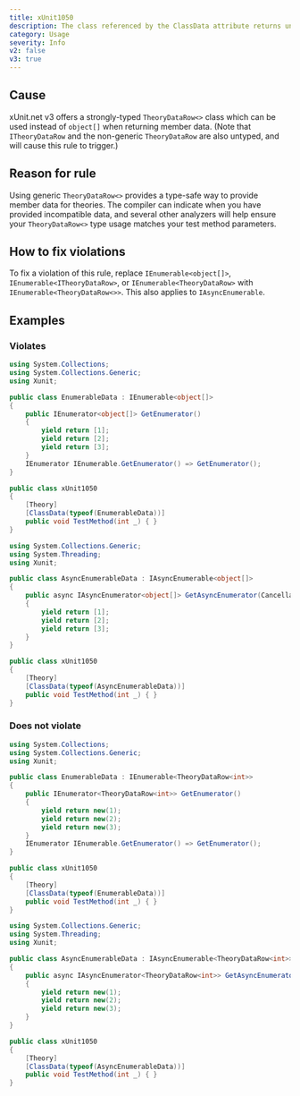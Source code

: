 ```yaml
---
title: xUnit1050
description: The class referenced by the ClassData attribute returns untyped data rows
category: Usage
severity: Info
v2: false
v3: true
---
```


## Cause

xUnit.net v3 offers a strongly-typed `TheoryDataRow<>` class which can be used instead of `object[]`
when returning member data. (Note that `ITheoryDataRow` and the non-generic `TheoryDataRow` are also
untyped, and will cause this rule to trigger.)

## Reason for rule

Using generic `TheoryDataRow<>` provides a type-safe way to provide member data for theories. The compiler
can indicate when you have provided incompatible data, and several other analyzers will help ensure your
`TheoryDataRow<>` type usage matches your test method parameters.

## How to fix violations

To fix a violation of this rule, replace `IEnumerable<object[]>`, `IEnumerable<ITheoryDataRow>`, or
`IEnumerable<TheoryDataRow>` with `IEnumerable<TheoryDataRow<>>`. This also applies to `IAsyncEnumerable`.

## Examples

### Violates

```csharp
using System.Collections;
using System.Collections.Generic;
using Xunit;

public class EnumerableData : IEnumerable<object[]>
{
    public IEnumerator<object[]> GetEnumerator()
    {
        yield return [1];
        yield return [2];
        yield return [3];
    }
    IEnumerator IEnumerable.GetEnumerator() => GetEnumerator();
}

public class xUnit1050
{
    [Theory]
    [ClassData(typeof(EnumerableData))]
    public void TestMethod(int _) { }
}
```

```csharp
using System.Collections.Generic;
using System.Threading;
using Xunit;

public class AsyncEnumerableData : IAsyncEnumerable<object[]>
{
    public async IAsyncEnumerator<object[]> GetAsyncEnumerator(CancellationToken cancellationToken = default)
    {
        yield return [1];
        yield return [2];
        yield return [3];
    }
}

public class xUnit1050
{
    [Theory]
    [ClassData(typeof(AsyncEnumerableData))]
    public void TestMethod(int _) { }
}
```

### Does not violate

```csharp
using System.Collections;
using System.Collections.Generic;
using Xunit;

public class EnumerableData : IEnumerable<TheoryDataRow<int>>
{
    public IEnumerator<TheoryDataRow<int>> GetEnumerator()
    {
        yield return new(1);
        yield return new(2);
        yield return new(3);
    }
    IEnumerator IEnumerable.GetEnumerator() => GetEnumerator();
}

public class xUnit1050
{
    [Theory]
    [ClassData(typeof(EnumerableData))]
    public void TestMethod(int _) { }
}
```

```csharp
using System.Collections.Generic;
using System.Threading;
using Xunit;

public class AsyncEnumerableData : IAsyncEnumerable<TheoryDataRow<int>>
{
    public async IAsyncEnumerator<TheoryDataRow<int>> GetAsyncEnumerator(CancellationToken cancellationToken = default)
    {
        yield return new(1);
        yield return new(2);
        yield return new(3);
    }
}

public class xUnit1050
{
    [Theory]
    [ClassData(typeof(AsyncEnumerableData))]
    public void TestMethod(int _) { }
}
```
